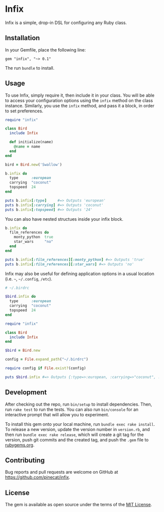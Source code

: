 # Infix

Infix is a simple, drop-in DSL for configuring any Ruby class.

## Installation

In your Gemfile, place the following line:

```
gem "infix", "~> 0.1"
```

The run `bundle` to install.

## Usage

To use Infix, simply require it, then include it in your class. You will be able to access your configuration options using the `infix` method on the class instance. Similarly, you use the `infix` method, and pass it a block, in order to set preferences.

```ruby
require "infix"

class Bird
  include Infix

  def initialize(name)
    @name = name
  end
end

bird = Bird.new('Swallow')

b.infix do
  type      :european
  carrying  "coconut"
  topspeed  24
end

puts b.infix[:type]     #=> Outputs 'european'
puts b.infix[:carrying] #=> Outputs 'coconut'
puts b.infix[:topspeed] #=> Outputs '24'
```

You can also have nested structues inside your infix block.

```ruby
b.infix do
  film_references do
    monty_python  true
    star_wars     "no"
  end
end

puts b.infix[:film_references][:monty_python] #=> Outputs 'true'
puts b.infix[:film_references][:star_wars] #=> Outputs 'no'
```

Infix may also be useful for defining application options in a usual location (i.e. `~`, `~/.config`, `/etc`).

```ruby
# ~/.birdrc

$bird.infix do
  type      :european
  carrying  "coconut"
  topspeed  24
end
```

```ruby
require "infix"

class Bird
  include Infix
end

$bird = Bird.new

config = File.expand_path("~/.birdrc")

require config if File.exist?(config)

puts $bird.infix #=> Outputs {:type=>:european, :carrying=>"coconut", :topspeed=>24}
```

## Development

After checking out the repo, run `bin/setup` to install dependencies. Then, run `rake test` to run the tests. You can also run `bin/console` for an interactive prompt that will allow you to experiment.

To install this gem onto your local machine, run `bundle exec rake install`. To release a new version, update the version number in `version.rb`, and then run `bundle exec rake release`, which will create a git tag for the version, push git commits and the created tag, and push the `.gem` file to [rubygems.org](https://rubygems.org).

## Contributing

Bug reports and pull requests are welcome on GitHub at https://github.com/pinecat/infix.

## License

The gem is available as open source under the terms of the [MIT License](https://opensource.org/licenses/MIT).
